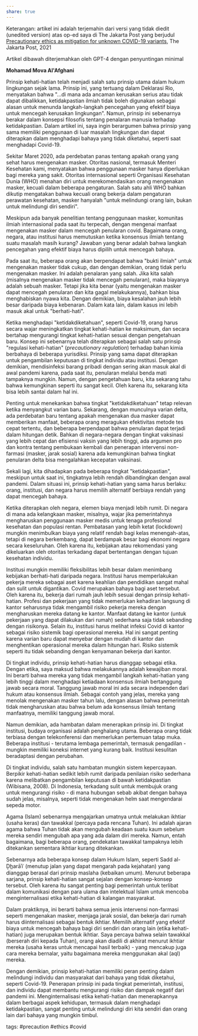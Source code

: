 ```yaml
---
share: true
---
```



Keterangan: artikel ini adalah terjemahin dari versi yang tidak diedit (unedited version) atas op-ed saya di The Jakarta Post yang berjudul  [Precautionary ethics as mitigation for unknown COVID-19 variants](https://www.thejakartapost.com/paper/2021/06/25/precautionary-ethics-as-mitigation-for-unknown-covid-19-variants.html), The Jakarta Post, 2021  

Artikel dibawah diterjemahkan oleh GPT-4 dengan penyuntingan minimal


**Mohamad Mova Al'Afghani**

Prinsip kehati-hatian telah menjadi salah satu prinsip utama dalam hukum lingkungan sejak lama. Prinsip ini, yang tertuang dalam Deklarasi Rio, menyatakan bahwa "...di mana ada ancaman kerusakan serius atau tidak dapat dibalikkan, ketidakpastian ilmiah tidak boleh digunakan sebagai alasan untuk menunda langkah-langkah pencegahan yang efektif biaya untuk mencegah kerusakan lingkungan". Namun, prinsip ini sebenarnya berakar dalam konsepsi filosofis tentang penalaran manusia terhadap ketidakpastian. Dalam artikel ini, saya ingin berargumen bahwa prinsip yang sama memiliki penggunaan di luar masalah lingkungan dan dapat diterapkan dalam menghadapi bahaya yang tidak diketahui, seperti saat menghadapi Covid-19.

Sekitar Maret 2020, ada perdebatan panas tentang apakah orang yang sehat harus mengenakan masker. Otoritas nasional, termasuk Menteri Kesehatan kami, menyatakan bahwa penggunaan masker hanya diperlukan bagi mereka yang sakit. Otoritas internasional seperti Organisasi Kesehatan Dunia (WHO) menahan diri untuk merekomendasikan orang mengenakan masker, kecuali dalam beberapa pengaturan. Salah satu ahli WHO bahkan dikutip mengatakan bahwa kecuali orang bekerja dalam pengaturan perawatan kesehatan, masker hanyalah "untuk melindungi orang lain, bukan untuk melindungi diri sendiri".

Meskipun ada banyak penelitian tentang penggunaan masker, komunitas ilmiah internasional pada saat itu terpecah, dengan mengenai manfaat mengenakan masker dalam mencegah penularan covid. Bagaimana orang, negara, atau institusi harus memutuskan ketika konsensus ilmiah tentang suatu masalah masih kurang? Jawaban yang benar adalah bahwa langkah pencegahan yang efektif biaya harus dipilih untuk mencegah bahaya.

Pada saat itu, beberapa orang akan berpendapat bahwa "bukti ilmiah" untuk mengenakan masker tidak cukup, dan dengan demikian, orang tidak perlu mengenakan masker. Ini adalah penalaran yang salah. Jika kita salah (misalnya mengenakan masker tidak mencegah penularan), maka biayanya adalah sebuah masker. Tetapi jika kita benar (yaitu mengenakan masker dapat mencegah penularan dan kita gagal melakukannya), bahkan bisa menghabiskan nyawa kita. Dengan demikian, biaya kesalahan jauh lebih besar daripada biaya kebenaran. Dalam kata lain, dalam kasus ini lebih masuk akal untuk "berhati-hati".

Ketika menghadapi "ketidakdiketahuan", seperti Covid-19, orang harus secara wajar meningkatkan tingkat kehati-hatian ke maksimum, dan secara bertahap mengurangi tingkat kehati-hatian sesuai dengan pengetahuan baru. Konsep ini sebenarnya telah diterapkan sebagai salah satu prinsip "regulasi kehati-hatian" (*precautionary regulation*) terhadap bahan kimia berbahaya di beberapa yurisdiksi. Prinsip yang sama dapat diterapkan untuk pengambilan keputusan di tingkat individu atau institusi. Dengan demikian, mendisinfeksi barang pribadi dengan sering akan masuk akal di awal pandemi karena, pada saat itu, penularan melalui benda mati tampaknya mungkin. Namun, dengan pengetahuan baru, kita sekarang tahu bahwa kemungkinan seperti itu sangat kecil. Oleh karena itu, sekarang kita bisa lebih santai dalam hal ini.

Penting untuk menekankan bahwa tingkat "ketidakdiketahuan" tetap relevan ketika menyangkut varian baru. Sekarang, dengan munculnya varian delta, ada perdebatan baru tentang apakah mengenakan dua masker dapat memberikan manfaat, beberapa orang meragukan efektivitas metode tes cepat tertentu, dan beberapa berpendapat bahwa penularan dapat terjadi dalam hitungan detik. Bahkan di negara-negara dengan tingkat vaksinasi yang lebih cepat dan efisiensi vaksin yang lebih tinggi, ada argumen pro dan kontra tentang pembukaan kembali dan penerapan intervensi non-farmasi (masker, jarak sosial) karena ada kemungkinan bahwa tingkat penularan delta bisa mengalahkan kecepatan vaksinasi.

Sekali lagi, kita dihadapkan pada beberapa tingkat "ketidakpastian", meskipun untuk saat ini, tingkatnya lebih rendah dibandingkan dengan awal pandemi. Dalam situasi ini, prinsip kehati-hatian yang sama harus berlaku: orang, institusi, dan negara harus memilih alternatif berbiaya rendah yang dapat mencegah bahaya.

Ketika diterapkan oleh negara, elemen biaya menjadi lebih rumit. Di negara di mana ada kelangkaan masker, misalnya, wajar jika pemerintahnya mengharuskan penggunaan masker medis untuk tenaga profesional kesehatan dan populasi rentan. Pembatasan yang lebih ketat (lockdown) mungkin menimbulkan biaya yang relatif rendah bagi kelas menengah-atas, tetapi di negara berkembang, dapat berdampak besar bagi ekonomi negara secara keseluruhan. Oleh karena itu, kebijakan atau rekomendasi yang dikeluarkan oleh otoritas terkadang dapat bertentangan dengan tujuan kesehatan individu.

Institusi mungkin memiliki fleksibilitas lebih besar dalam menimbang kebijakan berhati-hati daripada negara. Institusi harus memperlakukan pekerja mereka sebagai aset karena keahlian dan pendidikan sangat mahal dan sulit untuk digantikan. Covid merupakan bahaya bagi aset tersebut. Oleh karena itu, bekerja dari rumah jauh lebih sesuai dengan prinsip kehati-hatian. Profesi dan pekerjaan yang tidak memerlukan kehadiran langsung di kantor seharusnya tidak mengambil risiko pekerja mereka dengan mengharuskan mereka datang ke kantor. Manfaat datang ke kantor (untuk pekerjaan yang dapat dilakukan dari rumah) sederhana saja tidak sebanding dengan risikonya. Selain itu, institusi harus melihat infeksi Covid di kantor sebagai risiko sistemik bagi operasional mereka. Hal ini sangat penting karena varian baru dapat menyebar dengan mudah di kantor dan menghentikan operasional mereka dalam hitungan hari. Risiko sistemik seperti itu tidak sebanding dengan kenyamanan bekerja dari kantor.

Di tingkat individu, prinsip kehati-hatian harus dianggap sebagai etika. Dengan etika, saya maksud bahwa melakukannya adalah kewajiban moral. Ini berarti bahwa mereka yang tidak mengambil langkah kehati-hatian yang lebih tinggi dalam menghadapi ketiadaan konsensus ilmiah bertanggung jawab secara moral. Tanggung jawab moral ini ada secara independen dari hukum atau konsensus ilmiah. Sebagai contoh yang jelas, mereka yang menolak mengenakan masker tahun lalu, dengan alasan bahwa pemerintah tidak mengharuskan atau bahwa belum ada konsensus ilmiah tentang manfaatnya, memiliki tanggung jawab moral.

Namun demikian, ada hambatan dalam menerapkan prinsip ini. Di tingkat institusi, budaya organisasi adalah penghalang utama. Beberapa orang tidak terbiasa dengan telekonferensi dan memerlukan pertemuan tatap muka. Beberapa institusi - terutama lembaga pemerintah, termasuk pengadilan - mungkin memiliki koneksi internet yang kurang baik. Institusi kesulitan beradaptasi dengan perubahan.

Di tingkat individu, salah satu hambatan mungkin sistem kepercayaan. Berpikir kehati-hatian sedikit lebih rumit daripada penilaian risiko sederhana karena melibatkan pengambilan keputusan di bawah ketidakpastian (Wibisana, 2008). Di Indonesia, terkadang sulit untuk membujuk orang untuk mengurangi risiko - di mana hubungan sebab akibat dengan bahaya sudah jelas, misalnya, seperti tidak mengenakan helm saat mengendarai sepeda motor.

Agama (Islam) sebenarnya mengajarkan umatnya untuk melakukan ikhtiar (usaha keras) dan tawakkal (percaya pada rencana Tuhan). Ini adalah ajaran agama bahwa Tuhan tidak akan mengubah keadaan suatu kaum sebelum mereka sendiri mengubah apa yang ada dalam diri mereka. Namun, entah bagaimana, bagi beberapa orang, pendekatan tawakkal tampaknya lebih ditekankan sementara ikhtiar kurang ditekankan.

Sebenarnya ada beberapa konsep dalam Hukum Islam, seperti Sadd al-Ḏh̲arāʾiʿ (menutup jalan yang dapat mengarah pada kejahatan) yang dianggap berasal dari prinsip maslaha (kebaikan umum). Menurut beberapa sarjana, prinsip kehati-hatian sangat sejalan dengan konsep-konsep tersebut. Oleh karena itu sangat penting bagi pemerintah untuk terlibat dalam komunikasi dengan para ulama dan intelektual Islam untuk mencoba menginternalisasi etika kehati-hatian di kalangan masyarakat.

Dalam praktiknya, ini berarti bahwa semua jenis intervensi non-farmasi seperti mengenakan masker, menjaga jarak sosial, dan bekerja dari rumah harus diinternalisasi sebagai bentuk ikhtiar. Memilih alternatif yang efektif biaya untuk mencegah bahaya bagi diri sendiri dan orang lain (etika kehati-hatian) juga merupakan bentuk ikhtiar. Saya percaya bahwa selain tawakkal (berserah diri kepada Tuhan), orang akan diadili di akhirat menurut ikhtiar mereka (usaha keras untuk mencapai hasil terbaik) - yang mencakup juga cara mereka bernalar, yaitu bagaimana mereka menggunakan akal (aql) mereka.

Dengan demikian, prinsip kehati-hatian memiliki peran penting dalam melindungi individu dan masyarakat dari bahaya yang tidak diketahui, seperti Covid-19. Penerapan prinsip ini pada tingkat pemerintah, institusi, dan individu dapat membantu mengurangi risiko dan dampak negatif dari pandemi ini. Menginternalisasi etika kehati-hatian dan menerapkannya dalam berbagai aspek kehidupan, termasuk dalam menghadapi ketidakpastian, sangat penting untuk melindungi diri kita sendiri dan orang lain dari bahaya yang mungkin timbul.


tags: #precaution #ethics #covid
